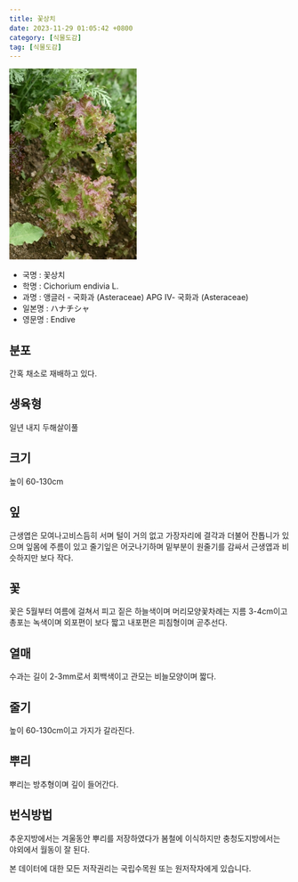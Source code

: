 ```yaml
---
title: 꽃상치
date: 2023-11-29 01:05:42 +0800
category: [식물도감]
tag: [식물도감]
---
```




![꽃상치](/assets/img/fileUpload/plants/basic/Compositae/Cichorium/10324/10324_1_th2.jpg)
- 국명 : 꽃상치
- 학명 : Cichorium endivia L.
- 과명 : 앵글러 - 국화과 (Asteraceae) APG Ⅳ- 국화과 (Asteraceae)
- 일본명 : ハナチシャ
- 영문명 : Endive


## 분포
간혹 채소로 재배하고 있다.
## 생육형
일년 내지 두해살이풀
## 크기
높이 60-130cm
## 잎
근생엽은 모여나고비스듬히 서며 털이 거의 없고 가장자리에 결각과 더불어 잔톱니가 있으며 잎몸에 주름이 있고 줄기잎은 어긋나기하며 밑부분이 원줄기를 감싸서 근생엽과 비슷하지만 보다 작다.
## 꽃
꽃은 5월부터 여름에 걸쳐서 피고 짙은 하늘색이며 머리모양꽃차례는 지름 3-4cm이고 총포는 녹색이며 외포편이 보다 짧고 내포편은 피침형이며 곧추선다.
## 열매
수과는 길이 2-3mm로서 회백색이고 관모는 비늘모양이며 짧다.
## 줄기
높이 60-130cm이고 가지가 갈라진다.
## 뿌리
뿌리는 방추형이며 깊이 들어간다.
## 번식방법
추운지방에서는 겨울동안 뿌리를 저장하였다가 봄철에 이식하지만 충청도지방에서는 야외에서 월동이 잘 된다.






본 데이터에 대한 모든 저작권리는 국립수목원 또는 원저작자에게 있습니다.
